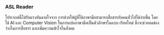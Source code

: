 <h3>ASL Reader</h3>
โปรเจกต์นี้ได้รับแรงบันดาลใจจาก
การช่วยให้ผู้ที่ใช้ภาษามือสามารถสื่อสารกับคนทั่วไปได้ง่ายขึ้น โดยใช้ AI และ Computer Vision ในการแปลภาษามือเป็นตัวอักษรในแบบ
เรียลไทม์ ซึ่งจะช่วยลดช่องว่างในการสื่อสาร
และเพิ่มความเข้าใจในสังคม
